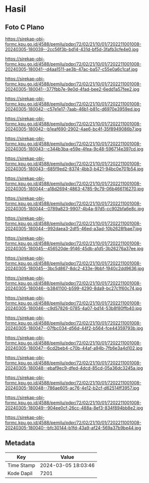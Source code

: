# Hasil

## Foto C Plano

https://sirekap-obj-formc.kpu.go.id/4588/pemilu/pdpr/72/02/21/10/01/7202211001008-20240305-180039--2cc56f3b-bd14-431d-bf5d-3fafb3cfe4e0.jpg

https://sirekap-obj-formc.kpu.go.id/4588/pemilu/pdpr/72/02/21/10/01/7202211001008-20240305-180041--d4aa1511-ae3b-47ac-ba57-c55e0a6c1caf.jpg

https://sirekap-obj-formc.kpu.go.id/4588/pemilu/pdpr/72/02/21/10/01/7202211001008-20240305-180041--377fbb7e-9e0d-4fad-bee2-6edd1a57fee2.jpg

https://sirekap-obj-formc.kpu.go.id/4588/pemilu/pdpr/72/02/21/10/01/7202211001008-20240305-180042--c57e1e17-7aab-46b1-b81c-d6970e3959ed.jpg

https://sirekap-obj-formc.kpu.go.id/4588/pemilu/pdpr/72/02/21/10/01/7202211001008-20240305-180042--b1eaf690-2902-4ae6-bc4f-35f8949086b7.jpg

https://sirekap-obj-formc.kpu.go.id/4588/pemilu/pdpr/72/02/21/10/01/7202211001008-20240305-180043--c344b3ba-e59e-4fea-9c48-596714e397cd.jpg

https://sirekap-obj-formc.kpu.go.id/4588/pemilu/pdpr/72/02/21/10/01/7202211001008-20240305-180043--685f9ed2-8374-4bb3-b421-94bc0e701b54.jpg

https://sirekap-obj-formc.kpu.go.id/4588/pemilu/pdpr/72/02/21/10/01/7202211001008-20240305-180044--a18d2694-4863-4785-9c79-06b466116270.jpg

https://sirekap-obj-formc.kpu.go.id/4588/pemilu/pdpr/72/02/21/10/01/7202211001008-20240305-180044--0789a823-9907-4b4a-97d5-cc902bfa6e8c.jpg

https://sirekap-obj-formc.kpu.go.id/4588/pemilu/pdpr/72/02/21/10/01/7202211001008-20240305-180044--992daea3-2df5-46ed-a3ad-10b2628fbae7.jpg

https://sirekap-obj-formc.kpu.go.id/4588/pemilu/pdpr/72/02/21/10/01/7202211001008-20240305-180045--456520de-9146-45db-a1d5-3b26276a37ee.jpg

https://sirekap-obj-formc.kpu.go.id/4588/pemilu/pdpr/72/02/21/10/01/7202211001008-20240305-180045--3bc5d867-8dc2-433e-9bbf-1940c2dd9636.jpg

https://sirekap-obj-formc.kpu.go.id/4588/pemilu/pdpr/72/02/21/10/01/7202211001008-20240305-180046--b3841100-b599-4290-8da9-bc27c1f60c74.jpg

https://sirekap-obj-formc.kpu.go.id/4588/pemilu/pdpr/72/02/21/10/01/7202211001008-20240305-180046--c9d57826-0785-4a07-bd14-53b8f80ffb40.jpg

https://sirekap-obj-formc.kpu.go.id/4588/pemilu/pdpr/72/02/21/10/01/7202211001008-20240305-180047--07fbc034-d56d-44f2-b564-fce44359793b.jpg

https://sirekap-obj-formc.kpu.go.id/4588/pemilu/pdpr/72/02/21/10/01/7202211001008-20240305-180047--6cd2beb4-c70b-44af-a94b-7fb6e3a4d102.jpg

https://sirekap-obj-formc.kpu.go.id/4588/pemilu/pdpr/72/02/21/10/01/7202211001008-20240305-180048--ebaf9ec9-dfed-4dcd-85cd-05a36dc3245a.jpg

https://sirekap-obj-formc.kpu.go.id/4588/pemilu/pdpr/72/02/21/10/01/7202211001008-20240305-180048--786ae605-ac76-4e12-b2cf-d62514ff3957.jpg

https://sirekap-obj-formc.kpu.go.id/4588/pemilu/pdpr/72/02/21/10/01/7202211001008-20240305-180049--904ee0cf-26cc-488a-8ef3-834f894bb8e2.jpg

https://sirekap-obj-formc.kpu.go.id/4588/pemilu/pdpr/72/02/21/10/01/7202211001008-20240305-180040--bfc30144-b1fd-43a9-af24-569a37b9be44.jpg


## Metadata

| Key        | Value               |
| ---------- | ------------------- |
| Time Stamp | 2024-03-05 18:03:46 |
| Kode Dapil | 7201                |



